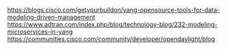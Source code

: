 https://blogs.cisco.com/getyourbuildon/yang-opensource-tools-for-data-modeling-driven-management
https://www.adtran.com/index.php/blog/technology-blog/232-modeling-microservices-in-yang
https://communities.cisco.com/community/developer/opendaylight/blog